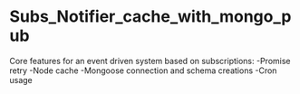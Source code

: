 # Subs_Notifier_cache_with_mongo_pub

Core features for an event driven system based on subscriptions:
  -Promise retry
  -Node cache
  -Mongoose connection and schema creations
  -Cron usage
